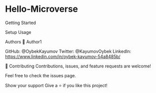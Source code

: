 # Hello-Microverse

Getting Started

Setup
Usage

Authors
👤 Author1

GitHub: @OybekKayumov
Twitter: @KayumovOybek
LinkedIn: https://www.linkedin.com/in/oybek-kayumov-54a8485b/

🤝 Contributing
Contributions, issues, and feature requests are welcome!

Feel free to check the issues page.

Show your support
Give a ⭐️ if you like this project!
